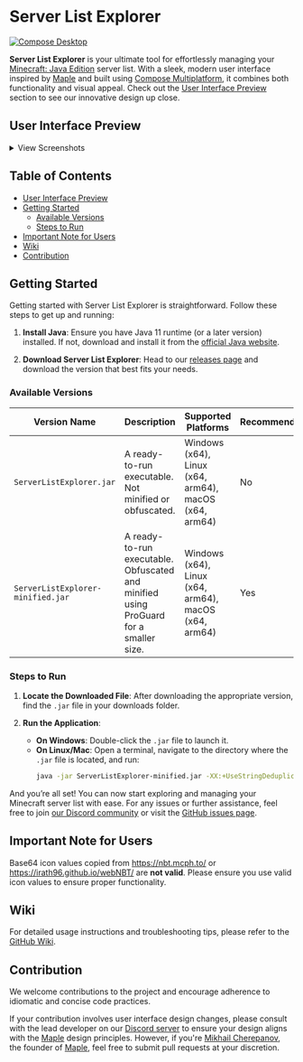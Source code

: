 # Server List Explorer

[![Compose Desktop](https://img.shields.io/badge/Desktop-4CAF50.svg?style=flat&logo=jetpackcompose&logoColor=FFFFFF&labelColor=4CAF50&label=Compose&colorA=4CAF50&colorB=6A1B9A)](https://jb.gg/cmp)

**Server List Explorer** is your ultimate tool for effortlessly managing your [Minecraft: Java Edition](https://www.minecraft.net/) server list. With a sleek, modern user interface inspired by [Maple](https://maple.software/) and built using [Compose Multiplatform](https://jb.gg/cmp), it combines both functionality and visual appeal. Check out the [User Interface Preview](#user-interface-preview) section to see our innovative design up close.

## User Interface Preview

<details>
  <summary>View Screenshots</summary>
  <p align="center">
    <img src="https://i.imgur.com/6XNfIMI.png" width="500" alt="Screenshot 1">
    <img src="https://i.imgur.com/vxgseoU.png" width="500" alt="Screenshot 2">
  </p>
</details>

## Table of Contents

- [User Interface Preview](#user-interface-preview)
- [Getting Started](#getting-started)
    - [Available Versions](#available-versions)
    - [Steps to Run](#steps-to-run)
- [Important Note for Users](#important-note-for-users)
- [Wiki](#wiki)
- [Contribution](#contribution)


## Getting Started

Getting started with Server List Explorer is straightforward. Follow these steps to get up and running:

1. **Install Java**: Ensure you have Java 11 runtime (or a later version) installed. If not, download and install it from the [official Java website](https://www.oracle.com/java/technologies/downloads/#java21).

2. **Download Server List Explorer**: Head to our [releases page](https://github.com/SpoilerRules/server-list-explorer/releases/latest) and download the version that best fits your needs.

### Available Versions

| Version Name                      | Description                                                                           | Supported Platforms                                   | Recommended |
|-----------------------------------|---------------------------------------------------------------------------------------|-------------------------------------------------------|-------------|
| `ServerListExplorer.jar`          | A ready-to-run executable. Not minified or obfuscated.                                | Windows (x64), Linux (x64, arm64), macOS (x64, arm64) | No          |
| `ServerListExplorer-minified.jar` | A ready-to-run executable. Obfuscated and minified using ProGuard for a smaller size. | Windows (x64), Linux (x64, arm64), macOS (x64, arm64) | Yes         |

### Steps to Run

1. **Locate the Downloaded File**: After downloading the appropriate version, find the `.jar` file in your downloads folder.

2. **Run the Application**:
    - **On Windows**: Double-click the `.jar` file to launch it.
    - **On Linux/Mac**: Open a terminal, navigate to the directory where the `.jar` file is located, and run:
      ```sh
      java -jar ServerListExplorer-minified.jar -XX:+UseStringDeduplication
      ```

And you’re all set! You can now start exploring and managing your Minecraft server list with ease. For any issues or further assistance, feel free to join [our Discord community](https://discord.gg/fVA5Wr6Nns) or visit the [GitHub issues page](https://github.com/SpoilerRules/server-list-explorer/issues).

## Important Note for Users

Base64 icon values copied from https://nbt.mcph.to/ or https://irath96.github.io/webNBT/ are **not valid**. Please ensure you use valid icon values to ensure proper functionality.

## Wiki

For detailed usage instructions and troubleshooting tips, please refer to the [GitHub Wiki](https://github.com/SpoilerRules/server-list-explorer/wiki).

## Contribution

We welcome contributions to the project and encourage adherence to idiomatic and concise code practices.

If your contribution involves user interface design changes, please consult with the lead developer on our [Discord server](https://discord.gg/fVA5Wr6Nns) to ensure your design aligns with the [Maple](https://maple.software/) design principles. However, if you're [Mikhail Cherepanov](https://github.com/mrflashstudio), the founder of [Maple](https://maple.software/), feel free to submit pull requests at your discretion.
